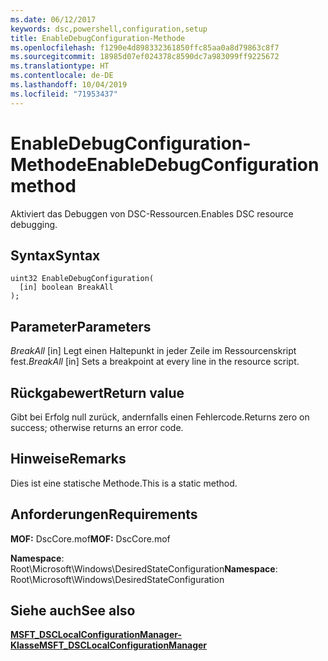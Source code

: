 ```yaml
---
ms.date: 06/12/2017
keywords: dsc,powershell,configuration,setup
title: EnableDebugConfiguration-Methode
ms.openlocfilehash: f1290e4d898332361850ffc85aa0a8d79863c8f7
ms.sourcegitcommit: 18985d07ef024378c8590dc7a983099ff9225672
ms.translationtype: HT
ms.contentlocale: de-DE
ms.lasthandoff: 10/04/2019
ms.locfileid: "71953437"
---
```

# <a name="enabledebugconfiguration-method"></a><span data-ttu-id="8a1d9-103">EnableDebugConfiguration-Methode</span><span class="sxs-lookup"><span data-stu-id="8a1d9-103">EnableDebugConfiguration method</span></span>

<span data-ttu-id="8a1d9-104">Aktiviert das Debuggen von DSC-Ressourcen.</span><span class="sxs-lookup"><span data-stu-id="8a1d9-104">Enables DSC resource debugging.</span></span>

## <a name="syntax"></a><span data-ttu-id="8a1d9-105">Syntax</span><span class="sxs-lookup"><span data-stu-id="8a1d9-105">Syntax</span></span>

```mof
uint32 EnableDebugConfiguration(
  [in] boolean BreakAll
);
```

## <a name="parameters"></a><span data-ttu-id="8a1d9-106">Parameter</span><span class="sxs-lookup"><span data-stu-id="8a1d9-106">Parameters</span></span>

<span data-ttu-id="8a1d9-107">*BreakAll* \[in\] Legt einen Haltepunkt in jeder Zeile im Ressourcenskript fest.</span><span class="sxs-lookup"><span data-stu-id="8a1d9-107">*BreakAll* \[in\] Sets a breakpoint at every line in the resource script.</span></span>

## <a name="return-value"></a><span data-ttu-id="8a1d9-108">Rückgabewert</span><span class="sxs-lookup"><span data-stu-id="8a1d9-108">Return value</span></span>

<span data-ttu-id="8a1d9-109">Gibt bei Erfolg null zurück, andernfalls einen Fehlercode.</span><span class="sxs-lookup"><span data-stu-id="8a1d9-109">Returns zero on success; otherwise returns an error code.</span></span>

## <a name="remarks"></a><span data-ttu-id="8a1d9-110">Hinweise</span><span class="sxs-lookup"><span data-stu-id="8a1d9-110">Remarks</span></span>

<span data-ttu-id="8a1d9-111">Dies ist eine statische Methode.</span><span class="sxs-lookup"><span data-stu-id="8a1d9-111">This is a static method.</span></span>

## <a name="requirements"></a><span data-ttu-id="8a1d9-112">Anforderungen</span><span class="sxs-lookup"><span data-stu-id="8a1d9-112">Requirements</span></span>

<span data-ttu-id="8a1d9-113">**MOF:** DscCore.mof</span><span class="sxs-lookup"><span data-stu-id="8a1d9-113">**MOF:** DscCore.mof</span></span>

<span data-ttu-id="8a1d9-114">**Namespace**: Root\Microsoft\Windows\DesiredStateConfiguration</span><span class="sxs-lookup"><span data-stu-id="8a1d9-114">**Namespace**: Root\Microsoft\Windows\DesiredStateConfiguration</span></span>

## <a name="see-also"></a><span data-ttu-id="8a1d9-115">Siehe auch</span><span class="sxs-lookup"><span data-stu-id="8a1d9-115">See also</span></span>

[<span data-ttu-id="8a1d9-116">**MSFT_DSCLocalConfigurationManager-Klasse**</span><span class="sxs-lookup"><span data-stu-id="8a1d9-116">**MSFT_DSCLocalConfigurationManager**</span></span>](msft-dsclocalconfigurationmanager.md)
